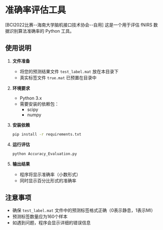 # 准确率评估工具

[BCI2022比赛--海南大学脑机接口技术协会--自用]
这是一个用于评估 fNIRS 数据识别算法准确率的 Python 工具。

## 使用说明

1. **文件准备**
   - 将您的预测结果文件 `test_label.mat` 放在本目录下
   - 真实标签文件 `true.mat` 已预置在目录中

2. **环境要求**
   - Python 3.x
   - 需要安装的依赖包：
     - scipy
     - numpy
   
3. **安装依赖**
   ```bash
   pip install -r requirements.txt
   ```

4. **运行评估**
   ```bash
   python Accuracy_Evaluation.py
   ```

5. **输出结果**
   - 程序将显示准确率（小数形式）
   - 同时显示百分比形式的准确率

## 注意事项
- 确保 `test_label.mat` 文件中的预测标签格式正确（0表示静息，1表示MI）
- 预测标签数量应为160个样本
- 如遇到问题，程序会显示详细的错误信息 
